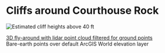 # Cliffs around Courthouse Rock

![Estimated cliff heights above 40 ft](path-to-image.jpg)

[3D fly-around with lidar point cloud filtered for ground points](https://www.youtube.com/watch?v=pzKycMSDcwA&feature=youtu.be)     
Bare-earth points over default ArcGIS World elevation layer